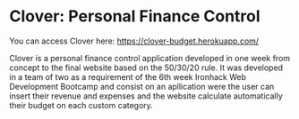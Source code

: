 # Clover: Personal Finance Control

You can access Clover here: https://clover-budget.herokuapp.com/

Clover is a personal finance control application developed in one week from concept to the final website based on the 50/30/20 rule. It was developed in a team of two as a requirement of the 6th week Ironhack Web Development Bootcamp and consist on an apllication were the user can insert their revenue and expenses and the website calculate automatically their budget on each custom category.



